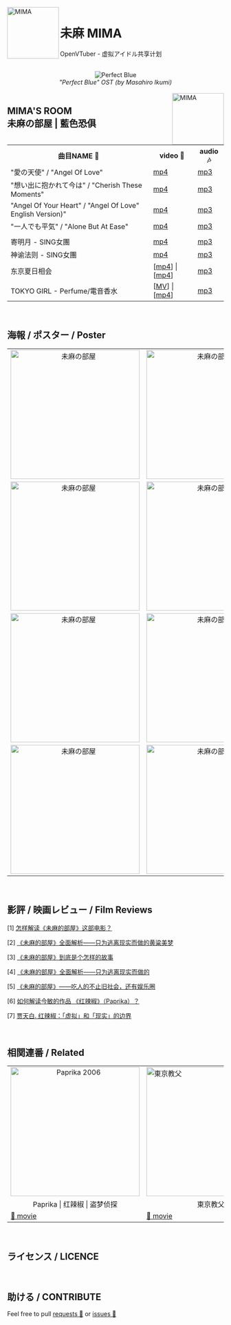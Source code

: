 <img src="https://yt3.ggpht.com/ytc/AAUvwnjVAc7xqJqG-LO1T1z82pXh5eppiu629TcdVVfP=s88-c-k-c0x00ffffff-no-rj" align="left" alt="MIMA" width="120"/>

# 未麻 MIMA

OpenVTuber - 虚拟アイドル共享计划

<br>
<div align="center">
    <img src="https://nimg.ws.126.net/?url=http%3A%2F%2Fdingyue.ws.126.net%2F2020%2F0502%2Fa0853eecp00q9pd8o00dhd200j400arg00ic00ab.png&thumbnail=650x2147483647&quality=80&type=jpg" alt="Perfect Blue ">
    <br><i>"Perfect Blue" OST (by Masahiro Ikumi)</i>
</div>
<br>

<img src="https://img2.doubanio.com/view/photo/l/public/p2024899393.webp" align="right" alt="MIMA" width="120"/>

<h2>MIMA'S ROOM<br>未麻の部屋 | 藍色恐俱</h2>

<table>
    <tr>
        <th style="text-align: center">曲目NAME 🔔</th>
        <th style="text-align: center">video 🎥</th>
        <th style="text-align: center">audio 🎶</th>
    </tr>
    <tr>
        <td>"愛の天使" / "Angel Of Love" </td>
        <td><a href="https://www.youtube.com/watch?v=p7Q0SzRQTBc">mp4</a></td>
        <td><a href="https://music.163.com/song?id=28442044&userid=96635261">mp3</a></td>
    </tr>
    <tr>
        <td>"想い出に抱かれて今は" / "Cherish These Moments"</td>
        <td><a href="https://www.youtube.com/watch?v=zXJtRmIDxjs">mp4</a></td>
        <td><a href="https://music.163.com/song?id=28442050&userid=96635261">mp3</a></td>
    </tr>
    <tr>
        <td>"Angel Of Your Heart" / "Angel Of Love" English Version)" </td>
        <td><a href="https://www.youtube.com/watch?v=eYOLCrQ8Hp8">mp4</a></td>
        <td><a href="res/audio/'Angel Of Your Heart ('Angel Of Love' English Version)' - 'Perfect Blue' OST (by Masahiro Ikumi).mp3">mp3</a></td>
    </tr>    
    <tr>
        <td>"一人でも平気" / "Alone But At Ease" </td>
        <td><a href="https://www.youtube.com/watch?v=eYOLCrQ8Hp8">mp4</a></td>
        <td><a href="https://music.163.com/song?id=28442045&userid=96635261">mp3</a></td>
    </tr>
    <tr>
        <td></td>
        <td></td>
        <td></td>
    </tr>
    <tr>
        <td>寄明月 - SING女團</td>
        <td><a href="https://www.youtube.com/watch?v=49d95ni5J9Y">mp4</a></td>
        <td><a href="http://bd.kuwo.cn/play_detail/85455449?from=baidu">mp3</a></td>
    </tr>
    <tr>
        <td>神谕法则 - SING女團</td>
        <td><a href="https://www.bilibili.com/video/av34510262/">mp4</a></td>
        <td><a href="http://bd.kuwo.cn/play_detail/54734362">mp3</a></td>
    </tr>
    <tr>
        <td>东京夏日相会</td>
        <td>[<a href="https://www.bilibili.com/video/BV1Zk4y1y7ji?from=search&seid=14483713028887372940">mp4</a>] | [<a href="https://www.bilibili.com/video/BV1Fx411Y7oZ?from=search&seid=14483713028887372940">mp4</a>]</td>
        <td><a href="http://bd.kuwo.cn/play_detail/66325620">mp3</a></td>
    </tr>
    <tr>
        <td>TOKYO GIRL - Perfume/電音香水</td>
        <td>[<a href="https://www.youtube.com/watch?v=vxl4gsvgEQY">MV</a>] | [<a href="https://www.youtube.com/watch?v=9pjtVUZNfWY">mp4</a>]</td>
        <td><a href="https://music.163.com/song?id=456185555&userid=96635261">mp3</a></td>
    </tr>
</table>
<br>

## 海報 / ポスター / Poster
<table>
    <tr><td style="text-align: center"><img src="https://img2.doubanio.com/view/photo/l/public/p1351050722.webp" alt="未麻の部屋" width="300"</td>
        <td style="text-align: center"><img src="https://img9.doubanio.com/view/photo/l/public/p2618180105.webp" alt="未麻の部屋" width="300"</td>
        <td><img src="https://img9.doubanio.com/view/photo/l/public/p693713454.webp" alt="未麻の部屋" width="300"></td>
    </tr>
    <tr>
        <td style="text-align: center"><img src="https://img1.doubanio.com/view/photo/l/public/p2618180088.webp" alt="未麻の部屋" width="300"</td>
        <td style="text-align: center"><img src="https://img9.doubanio.com/view/photo/l/public/p2618180064.webp" alt="未麻の部屋" width="300"</td>
        <td style="text-align: center"><img src="https://img1.doubanio.com/view/photo/l/public/p2532554698.webp" alt="未麻の部屋" width="300"</td>
    </tr>
    <tr>
        <td style="text-align: center"><img src="https://img1.doubanio.com/view/photo/l/public/p1026819798.webp" alt="未麻の部屋" width="300"</td>
        <td style="text-align: center"><img src="https://img1.doubanio.com/view/photo/l/public/p2513374019.webp" alt="未麻の部屋" width="300"</td>
        <td style="text-align: center"><img src="https://img2.doubanio.com/view/photo/l/public/p2024899393.webp" alt="未麻の部屋" width="300"</td> 
    </tr>
    <tr>
        <td style="text-align: center"><img src="https://img9.doubanio.com/view/photo/l/public/p2513374035.webp" alt="未麻の部屋" width="300"</td>
        <td style="text-align: center"><img src="https://img3.doubanio.com/view/photo/l/public/p610134030.webp" alt="未麻の部屋" width="300"</td>
        <td style="text-align: center"><img src="https://img9.doubanio.com/view/photo/m/public/p608839686.webp" alt="未麻の部屋" width="300"</td>
    </tr>
</table>
<br>

## 影評 / 映画レビュー / Film Reviews

[1] [怎样解读《未麻的部屋》这部电影？](https://www.zhihu.com/question/22878180)

[2] [《未麻的部屋》全面解析——只为逃离现实而做的黄粱美梦](https://movie.douban.com/review/6696098/)

[3] [《未麻的部屋》到底是个怎样的故事](https://zhuanlan.zhihu.com/p/69719008)

[4] [《未麻的部屋》全面解析——只为逃离现实而做的](https://tieba.baidu.com/p/3093447216)

[5] [《未麻的部屋》——吃人的不止旧社会，还有娱乐圈](https://zhuanlan.zhihu.com/p/36029152)

[6] [如何解读今敏的作品 《红辣椒》（Paprika）？](https://www.zhihu.com/question/29361830)

[7] [贾天白. 红辣椒：「虚拟」和「现实」的边界](http://reader.epubee.com/books/mobile/7b/7b997b3ee545c1a23b519b2fe277e58c/text00006.html)

<br>

## 相関連番 / Related
<table>
    <tr>
        <td style="text-align: center"><img src="https://encrypted-tbn2.gstatic.com/images?q=tbn:ANd9GcQGLEJXIKZGOt7uYJbfCGO22ddYt3xQkOsdsqgadsXA5agQZo04" alt="Paprika 2006" width="300"</td>
        <td><img src="https://encrypted-tbn1.gstatic.com/images?q=tbn:ANd9GcT_F9iIL7TKDnPMnNODxvceqlWIpSTJiDPfF9nBl_WzsRnz9mr3" alt="東京教父" width="300"</td>
        <td><img src="https://upload.wikimedia.org/wikipedia/zh/thumb/e/ee/Sennenyoyu.jpg/220px-Sennenyoyu.jpg" alt="千年女優" width="300"</td>
        <td style="text-align: center"><img src="https://img2.doubanio.com/view/photo/l/public/p906689323.webp" alt="大都會" width="300"</td>   
    </tr>
    <tr>
        <td style="text-align: center">Paprika | 红辣椒 | 盗梦侦探</td>
        <td style="text-align: center">東京教父</td>
        <td style="text-align: center">千年女優</td>
        <td style="text-align: center">大都會</td>
    </tr>
    <tr>
        <td><a href="https://www.bilibili.com/video/BV1Ts411q75z">🎥 movie</a></td>
        <td><a href="https://www.bilibili.com/bangumi/media/md2597">🎥 movie</a></td>
        <td><a href="https://www.bilibili.com/bangumi/play/ss5297">🎥 movie</a></td>
        <td><a href="https://www.bilibili.com/bangumi/play/ss27932">🎥 movie</a></td>
    </tr>
</table>
<br>

## ライセンス / LICENCE

<br>

## 助ける / CONTRIBUTE

Feel free to pull <a href="https://github.com/DeepVTuber/MIMA/pulls" target="_blank">requests 💬</a> or <a href="https://github.com/DeepVTuber/MIMA/issues" target="_blank">issues 💭</a>
